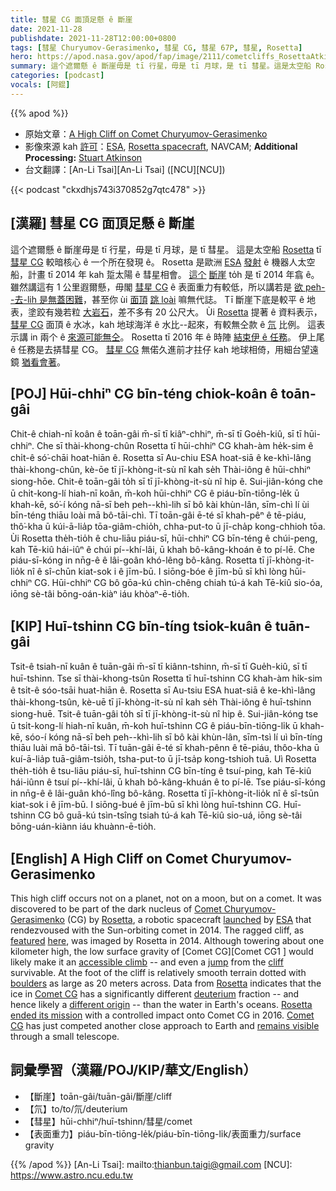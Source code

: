 ```yaml
---
title: 彗星 CG 面頂足懸 ê 斷崖
date: 2021-11-28
publishdate: 2021-11-28T12:00:00+0800
tags: [彗星 Churyumov-Gerasimenko, 彗星 CG, 彗星 67P, 彗星, Rosetta]
hero: https://apod.nasa.gov/apod/fap/image/2111/cometcliffs_RosettaAtkinson_960.jpg
summary: 這个遮爾懸 ê 斷崖毋是 tī 行星，毋是 tī 月球，是 tī 彗星。這是太空船 Rosetta tī 彗星 CG 較暗核心 ê 一部份發現 ê。
categories: [podcast]
vocals: [阿錕]
---
```


{{% apod %}}

- 原始文章：[A High Cliff on Comet Churyumov-Gerasimenko](https://apod.nasa.gov/apod/ap211128.html)
- 影像來源 kah [許可](https://creativecommons.org/licenses/by-sa/3.0/igo/)：[ESA](https://www.esa.int/), [Rosetta spacecraft](https://www.esa.int/Science_Exploration/Space_Science/Rosetta), NAVCAM; **Additional Processing:** [Stuart Atkinson](https://cumbriansky.wordpress.com/about/)
- 台文翻譯：[An-Li Tsai][An-Li Tsai] ([NCU][NCU])

{{< podcast "ckxdhjs743i370852g7qtc478" >}}

## [漢羅] 彗星 CG 面頂足懸 ê 斷崖
這个遮爾懸 ê 斷崖毋是 tī 行星，毋是 tī 月球，是 tī 彗星。
這是太空船 [Rosetta][Rosetta 1] tī [彗星 CG][Comet Churyumov-Gerasimenko] 較暗核心 ê 一个所在發現 ê。
Rosetta 是歐洲 [ESA][ESA] [發射][launched] ê 機器人太空船，計畫 tī 2014 年 kah 踅太陽 ê 彗星相會。
[這个][here] [斷崖][featured] to̍h 是 tī 2014 年翕 ê。
雖然講這有 1 公里遐爾懸，毋閣 [彗星 CG][Comet CG 1] ê 表面重力有較低，所以講若是 [欲 peh--去-lih 是無蓋困難][accessible climb]，甚至你 ùi [面頂][cliff] [跳 loài][jump] 嘛無代誌。
Tī 斷崖下底是較平 ê 地表，塗跤有幾若粒 [大岩石][boulders]，差不多有 20 公尺大。
Ùi [Rosetta][Rosetta 2] 提著 ê 資料表示，[彗星 CG][Comet CG 2] 面頂 ê 水冰，kah 地球海洋 ê 水比--起來，有較無仝款 ê [氘][deuterium] 比例。
這表示講 in 兩个 ê [來源可能無仝][different origin]。
Rosetta tī 2016 年 ê 時陣 [結束伊 ê 任務][Rosetta ended its mission]。
伊上尾 ê 任務是去挵彗星 CG。
[彗星 CG][Comet CG 3 t] 無偌久進前才拄仔 kah 地球相倚，用細台望遠鏡 [猶看會著][remains visible]。

## [POJ] Hūi-chhiⁿ CG bīn-téng chiok-koân ê toān-gâi
Chit-ê chiah-nī koân ê toān-gâi m̄-sī tī kiâⁿ-chhiⁿ, m̄-sī tī Goe̍h-kiû, sī tī hūi-chhiⁿ.
Che sī thài-khong-chûn Rosetta tī hūi-chhiⁿ CG khah-àm he̍k-sim ê chi̍t-ê só͘-chāi hoat-hiān ê.
Rosetta sī Au-chiu ESA hoat-siā ê ke-khì-lâng thài-khong-chûn, kè-ōe tī jī-khòng-it-sù nî kah se̍h Thài-iông ê hūi-chhiⁿ siong-hōe.
Chit-ê toān-gâi to̍h sī tī jī-khòng-it-sù nî hip ê.
Sui-jiân-kóng che ū chi̍t-kong-lí hiah-nī koân, m̄-koh hūi-chhiⁿ CG ê piáu-bīn-tiōng-le̍k ū khah-kē, só͘-í kóng nā-sī beh peh--khì-lih sī bô kài khùn-lân, sīm-chì lí ùi bīn-téng thiāu loài mā bô-tāi-chì.
Tī toān-gâi ē-té sī khah-pêⁿ ê tē-piáu, thô͘-kha ū kúi-ā-lia̍p tōa-giâm-chio̍h, chha-put-to ū jī-cha̍p kong-chhioh tōa.
Ùi Rosetta the̍h-tio̍h ê chu-liāu piáu-sī, hūi-chhiⁿ CG bīn-téng ê chúi-peng, kah Tē-kiû hái-iûⁿ ê chúi pí--khí-lâi, ū khah bô-kâng-khoán ê to pí-lē.
Che piáu-sī-kóng in nn̄g-ê ê lâi-goân khó-lêng bô-kâng.
Rosetta tī jī-khòng-it-lio̍k nî ê sî-chūn kiat-sok i ê jīm-bū.
I siōng-bóe ê jīm-bū sī khì lòng hūi-chhiⁿ CG.
Hūi-chhiⁿ CG bô gōa-kú chìn-chêng chiah tú-á kah Tē-kiû sio-óa, iōng sè-tâi bōng-oán-kiàⁿ iáu khòaⁿ-ē-tio̍h.

## [KIP]  Huī-tshinn CG bīn-tíng tsiok-kuân ê tuān-gâi
Tsit-ê tsiah-nī kuân ê tuān-gâi m̄-sī tī kiânn-tshinn, m̄-sī tī Gue̍h-kiû, sī tī huī-tshinn.
Tse sī thài-khong-tsûn Rosetta tī huī-tshinn CG khah-àm hi̍k-sim ê tsi̍t-ê sóo-tsāi huat-hiān ê.
Rosetta sī Au-tsiu ESA huat-siā ê ke-khì-lâng thài-khong-tsûn, kè-uē tī jī-khòng-it-sù nî kah se̍h Thài-iông ê huī-tshinn siong-huē.
Tsit-ê tuān-gâi to̍h sī tī jī-khòng-it-sù nî hip ê.
Sui-jiân-kóng tse ū tsi̍t-kong-lí hiah-nī kuân, m̄-koh huī-tshinn CG ê piáu-bīn-tiōng-li̍k ū khah-kē, sóo-í kóng nā-sī beh peh--khì-lih sī bô kài khùn-lân, sīm-tsì lí uì bīn-tíng thiāu luài mā bô-tāi-tsì.
Tī tuān-gâi ē-té sī khah-pênn ê tē-piáu, thôo-kha ū kuí-ā-lia̍p tuā-giâm-tsio̍h, tsha-put-to ū jī-tsa̍p kong-tshioh tuā.
Uì Rosetta the̍h-tio̍h ê tsu-liāu piáu-sī, huī-tshinn CG bīn-tíng ê tsuí-ping, kah Tē-kiû hái-iûnn ê tsuí pí--khí-lâi, ū khah bô-kâng-khuán ê to pí-lē.
Tse piáu-sī-kóng in nn̄g-ê ê lâi-guân khó-lîng bô-kâng.
Rosetta tī jī-khòng-it-lio̍k nî ê sî-tsūn kiat-sok i ê jīm-bū.
I siōng-bué ê jīm-bū sī khì lòng huī-tshinn CG.
Huī-tshinn CG bô guā-kú tsìn-tsîng tsiah tú-á kah Tē-kiû sio-uá, iōng sè-tâi bōng-uán-kiànn iáu khuànn-ē-tio̍h.

## [English] A High Cliff on Comet Churyumov-Gerasimenko
This high cliff occurs not on a planet, not on a moon, but on a comet.
It was discovered to be part of the dark nucleus of [Comet Churyumov-Gerasimenko][Comet Churyumov-Gerasimenko] (CG) by [Rosetta][Rosetta 1], a robotic spacecraft [launched][launched] by [ESA][ESA] that rendezvoused with the Sun-orbiting comet in 2014.
The ragged cliff, as [featured][featured] [here][here], was imaged by Rosetta in 2014.
Although towering about one kilometer high, the low surface gravity of [Comet CG][Comet CG1 ] would likely make it an [accessible climb][accessible climb] -- and even a [jump][jump] from the [cliff][cliff] survivable.
At the foot of the cliff is relatively smooth terrain dotted with [boulders][boulders] as large as 20 meters across.
Data from [Rosetta][Rosetta 2] indicates that the ice in [Comet CG][Comet CG 2] has a significantly different [deuterium][deuterium] fraction -- and hence likely a [different origin][different origin] -- than the water in Earth's oceans.
[Rosetta ended its mission][Rosetta ended its mission] with a controlled impact onto Comet CG in 2016.
[Comet CG][Comet CG 3 e] has just competed another close approach to Earth and [remains visible][remains visible] through a small telescope.

## 詞彙學習（漢羅/POJ/KIP/華文/English）
- 【斷崖】toān-gâi/tuān-gâi/斷崖/cliff
- 【氘】to/to/氘/deuterium
- 【彗星】hūi-chhiⁿ/huī-tshinn/彗星/comet
- 【表面重力】piáu-bīn-tiōng-le̍k/piáu-bīn-tiōng-li̍k/表面重力/surface gravity



{{% /apod %}}
[An-Li Tsai]: mailto:thianbun.taigi@gmail.com
[NCU]: https://www.astro.ncu.edu.tw

[Comet Churyumov-Gerasimenko]:https://en.wikipedia.org/wiki/67P/Churyumov%E2%80%93Gerasimenko
[Rosetta 1]:https://en.wikipedia.org/wiki/Rosetta_(spacecraft)
[launched]:https://apod.nasa.gov/apod/ap091123.html
[ESA]:https://www.esa.int/
[featured]:http://www.esa.int/spaceinimages/Images/2014/12/Comet_on_10_December_2014_NavCam
[here]:https://cumbriansky.wordpress.com/2014/12/17/the-cliffs-of-churyumov-gerasimenko/
[Comet CG 1]:http://blogs.esa.int/rosetta/2014/12/15/cometwatch-10-december/
[accessible climb]:https://img4.findglocal.com/701/514/1101350047015142.jpg
[jump]:https://apod.nasa.gov/apod/ap140210.html
[cliff]:https://apod.nasa.gov/apod/ap201129.html
[boulders]:https://blogs.esa.int/rosetta/2014/10/09/boulder-close-up/
[Rosetta 2]:https://solarsystem.nasa.gov/missions/rosetta-philae/in-depth/
[Comet CG 2]:https://solarsystem.nasa.gov/asteroids-comets-and-meteors/comets/67p-churyumov-gerasimenko/in-depth/
[deuterium]:https://en.wikipedia.org/wiki/Deuterium
[different origin]:https://www.esa.int/Science_Exploration/Space_Science/Rosetta/Rosetta_fuels_debate_on_origin_of_Earth_s_oceans
[Rosetta ended its mission]:https://www.esa.int/Science_Exploration/Space_Science/Rosetta/Mission_complete_Rosetta_s_journey_ends_in_daring_descent_to_comet
[Comet CG 3 e]:https://apod.nasa.gov/apod/ap211022.html
[Comet CG 3 t]:https://apod.tw/daily/20211022/
[remains visible]:https://earthsky.org/astronomy-essentials/famous-comet-67p-c-g-closest-nov-2021-until-2214/
